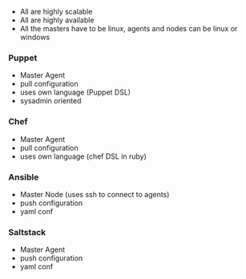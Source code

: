 - All are highly scalable
- All are highly available
- All the masters have to be linux, agents and nodes can be linux or windows

### Puppet
- Master Agent
- pull configuration
- uses own language (Puppet DSL)
- sysadmin oriented

### Chef
- Master Agent
- pull configuration
- uses own language (chef DSL in ruby)

### Ansible
- Master Node (uses ssh to connect to agents)
- push configuration
- yaml conf

### Saltstack
- Master Agent
- push configuration
- yaml conf
